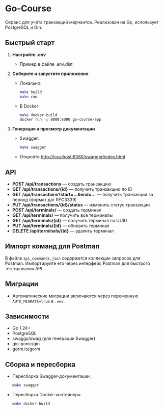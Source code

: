 # Go-Course

Сервис для учёта транзакций мерчантов. Реализован на Go, использует PostgreSQL и Gin.

## Быстрый старт

1. **Настройте .env**
   - Пример в файле .env.dist

2. **Соберите и запустите приложение**
   - Локально:
     ```bash
     make build
     make run
     ```
   - В Docker:
     ```bash
     make docker-build
     docker run -p 8080:8080 go-course-app
     ```

3. **Генерация и просмотр документации**
   - Swagger:
     ```bash
     make swagger
     ```
   - Откройте [http://localhost:8080/swagger/index.html](http://localhost:8080/swagger/index.html)

## API

- **POST /api/transactions** — создать транзакцию
- **GET /api/transactions/{id}** — получить транзакцию по ID
- **GET /api/transactions?start=...&end=...** — получить транзакции за период (формат дат RFC3339)
- **PUT /api/transactions/{id}/status** — изменить статус транзакции
- **POST /api/terminals/** — создать терминал
- **GET /api/terminals/** — получить все терминалы
- **GET /api/terminals/{id}** — получить терминал по UUID
- **PUT /api/terminals/{id}** — обновить терминал
- **DELETE /api/terminals/{id}** — удалить терминал

## Импорт команд для Postman

В файле `api_commands.json` содержатся коллекции запросов для Postman. Импортируйте его через интерфейс Postman для быстрого тестирования API.

## Миграции

- Автоматические миграции включаются через переменную `AUTO_MIGRATE=true` в `.env`.

## Зависимости

- Go 1.24+
- PostgreSQL
- swaggo/swag (для генерации Swagger)
- gin-gonic/gin
- gorm.io/gorm

## Сборка и пересборка

- Пересборка Swagger-документации:
  ```bash
  make swagger
  ```
- Пересборка Docker-контейнера:
  ```bash
  make docker-build
  ```

